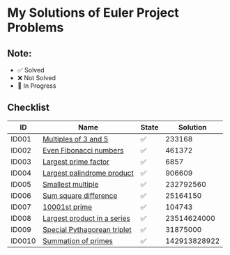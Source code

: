 # My Solutions of Euler Project Problems

## Note:
- :white_check_mark: Solved
- :x: Not Solved
- :large_blue_circle: In Progress

## Checklist

|ID|Name|State|Solution|
|--|----|-----|--------|
|ID001|[Multiples of 3 and 5](p1-100/ID001/)| :white_check_mark: | 233168
|ID002|[Even Fibonacci numbers](p1-100/ID002/)| :white_check_mark: | 461372
|ID003|[Largest prime factor](p1-100/ID003/)| :white_check_mark: | 6857
|ID004|[Largest palindrome product](p1-100/ID004/)| :white_check_mark: | 906609
|ID005|[Smallest multiple](p1-100/ID005/)| :white_check_mark: | 232792560
|ID006|[Sum square difference](p1-100/ID006/)| :white_check_mark: | 25164150
|ID007|[10001st prime](p1-100/ID007/)| :white_check_mark: | 104743
|ID008|[Largest product in a series](p1-100/ID008/)| :white_check_mark: | 23514624000
|ID009|[Special Pythagorean triplet](p1-100/ID009/)| :white_check_mark: | 31875000
|ID0010|[Summation of primes](p1-100/ID010/)| :white_check_mark: | 142913828922
